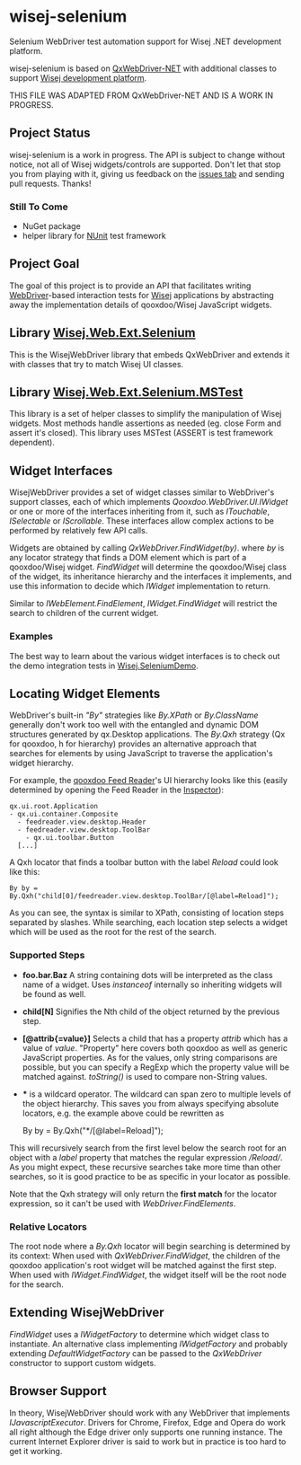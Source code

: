 # wisej-selenium

Selenium WebDriver test automation support for Wisej .NET development platform.

wisej-selenium is based on [QxWebDriver-NET](http://github.com/tfreitasleal/QxWebDriver-NET) with additional classes to support [Wisej development platform](http://wisej.com).

THIS FILE WAS ADAPTED FROM QxWebDriver-NET AND IS A WORK IN PROGRESS.

## Project Status

wisej-selenium is a work in progress. The API is subject to change without notice, not all of Wisej widgets/controls are supported. Don't let that stop you from playing with it, giving us feedback on the [issues tab](http://github.com/iceteagroup/wisej-selenium/issues) and sending pull requests. Thanks!

### Still To Come

* NuGet package
* helper library for [NUnit](http://nunit.org/) test framework

## Project Goal

The goal of this project is to provide an API that facilitates writing [WebDriver](http://seleniumhq.org/docs/03_webdriver.html)-based interaction tests for [Wisej](http://wisej.com) applications by abstracting away the implementation details of qooxdoo/Wisej JavaScript widgets.

## Library [Wisej.Web.Ext.Selenium](http://github.com/iceteagroup/wisej-selenium/tree/master/Wisej.Web.Ext.Selenium/Wisej.Web.Ext.Selenium)

This is the WisejWebDriver library that embeds QxWebDriver and extends it with classes that try to match Wisej UI classes.

## Library [Wisej.Web.Ext.Selenium.MSTest](http://github.com/iceteagroup/wisej-selenium/tree/master/Wisej.Web.Ext.Selenium/Wisej.Web.Ext.Selenium.MSTest)

This library is a set of helper classes to simplify the manipulation of Wisej widgets. Most methods handle assertions as needed (eg. close Form and assert it's closed). This library uses MSTest (ASSERT is test framework dependent).

## Widget Interfaces

WisejWebDriver provides a set of widget classes similar to WebDriver's support classes, each of which implements _Qooxdoo.WebDriver.UI.IWidget_ or one or more of the interfaces inheriting from it, such as _ITouchable_, _ISelectable_ or _IScrollable_. These interfaces allow complex actions to be performed by relatively few API calls.

Widgets are obtained by calling _QxWebDriver.FindWidget(by)_. where _by_ is any locator strategy that finds a DOM element which is part of a qooxdoo/Wisej widget. _FindWidget_ will determine the qooxdoo/Wisej class of the widget, its inheritance hierarchy and the interfaces it implements, and use this information to decide which _IWidget_ implementation to return.

Similar to _IWebElement.FindElement_, _IWidget.FindWidget_ will restrict the search to children of the current widget.

### Examples

The best way to learn about the various widget interfaces is to check out the demo integration tests in [Wisej.SeleniumDemo](http://github.com/iceteagroup/wisej-selenium/tree/master/Wisej.SeleniumDemo).

## Locating Widget Elements

WebDriver's built-in _"By"_ strategies like _By.XPath_ or _By.ClassName_ generally don't work too well with the entangled and dynamic DOM structures generated by qx.Desktop applications. The _By.Qxh_ strategy (Qx for qooxdoo, h for hierarchy) provides an alternative approach that searches for elements by using JavaScript to traverse the application's widget hierarchy.

For example, the [qooxdoo Feed Reader](http://demo.qooxdoo.org/current/feedreader/)'s UI hierarchy looks like this (easily determined by opening the Feed Reader in the [Inspector](http://www.qooxdoo.org/Inspector/)):

    qx.ui.root.Application
    - qx.ui.container.Composite
      - feedreader.view.desktop.Header
      - feedreader.view.desktop.ToolBar
        - qx.ui.toolbar.Button
      [...]

A Qxh locator that finds a toolbar button with the label _Reload_ could look like this:

    By by = By.Qxh("child[0]/feedreader.view.desktop.ToolBar/[@label=Reload]");

As you can see, the syntax is similar to XPath, consisting of location steps separated by slashes. While searching, each location step selects a widget which will be used as the root for the rest of the search.

### Supported Steps

*   **foo.bar.Baz** A string containing dots will be interpreted as the class name of a widget. Uses _instanceof_ internally so inheriting widgets will be found as well.
*   **child[N]** Signifies the Nth child of the object returned by the previous step.
*   **[@attrib{=value}]** Selects a child that has a property _attrib_ which has a value of _value_. "Property" here covers both qooxdoo as well as generic JavaScript properties. As for the values, only string comparisons are possible, but you can specify a RegExp which the property value will be matched against. _toString()_ is used to compare non-String values.
*  __\*__ is a wildcard operator. The wildcard can span zero to multiple levels of the object hierarchy. This saves you from always specifying absolute locators, e.g. the example above could be rewritten as


    By by = By.Qxh("*/[@label=Reload]");

This will recursively search from the first level below the search root for an object with a _label_ property that matches the regular expression _/Reload/_. As you might expect, these recursive searches take more time than other searches, so it is good practice to be as specific in your locator as possible.

Note that the Qxh strategy will only return the **first match** for the locator expression, so it can't be used with _WebDriver.FindElements_.

### Relative Locators

The root node where a _By.Qxh_ locator will begin searching is determined by its context: When used with _QxWebDriver.FindWidget_, the children of the qooxdoo application's root widget will be matched against the first step.
When used with _IWidget.FindWidget_, the widget itself will be the root node for the search.

## Extending WisejWebDriver

_FindWidget_ uses a _IWidgetFactory_ to determine which widget class to instantiate. An alternative class implementing _IWidgetFactory_ and probably extending _DefaultWidgetFactory_ can be passed to the _QxWebDriver_ constructor to support custom widgets.

## Browser Support

In theory, WisejWebDriver should work with any WebDriver that implements _IJavascriptExecutor_. Drivers for Chrome, Firefox, Edge and Opera do work all right although the Edge driver only supports one running instance. The current Internet Explorer driver is said to work but in practice is too hard to get it working.
